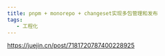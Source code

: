 ```yaml
---
title: pnpm + monorepo + changeset实现多包管理和发布
tags:
   - 工程化
---
```




https://juejin.cn/post/7181720787400228925
